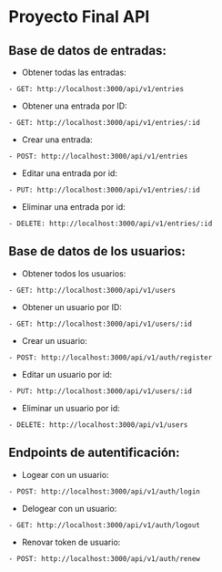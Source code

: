 # Proyecto Final API

## Base de datos de entradas:

- Obtener todas las entradas:
````
- GET: http://localhost:3000/api/v1/entries
````
- Obtener una entrada por ID:
````
- GET: http://localhost:3000/api/v1/entries/:id
````
- Crear una entrada:
````
- POST: http://localhost:3000/api/v1/entries
````
- Editar una entrada por id:
````
- PUT: http://localhost:3000/api/v1/entries/:id
````
- Eliminar una entrada por id:
````
- DELETE: http://localhost:3000/api/v1/entries/:id
````
## Base de datos de los usuarios:
- Obtener todos los usuarios:
````
- GET: http://localhost:3000/api/v1/users
````
- Obtener un usuario por ID:
````
- GET: http://localhost:3000/api/v1/users/:id
````
- Crear un usuario:
````
- POST: http://localhost:3000/api/v1/auth/register
````
- Editar un usuario por id:
````
- PUT: http://localhost:3000/api/v1/users/:id
````
- Eliminar un usuario por id:
````
- DELETE: http://localhost:3000/api/v1/users
````

## Endpoints de autentificación:

- Logear con un usuario:
````
- POST: http://localhost:3000/api/v1/auth/login
````
- Delogear con un usuario:
````
- GET: http://localhost:3000/api/v1/auth/logout
````
- Renovar token de usuario:
````
- POST: http://localhost:3000/api/v1/auth/renew
````